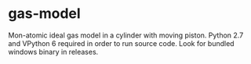 # gas-model
Mon-atomic ideal gas model in a cylinder with moving piston.
Python 2.7 and VPython 6 required in order to run source code.
Look for bundled windows binary in releases.
